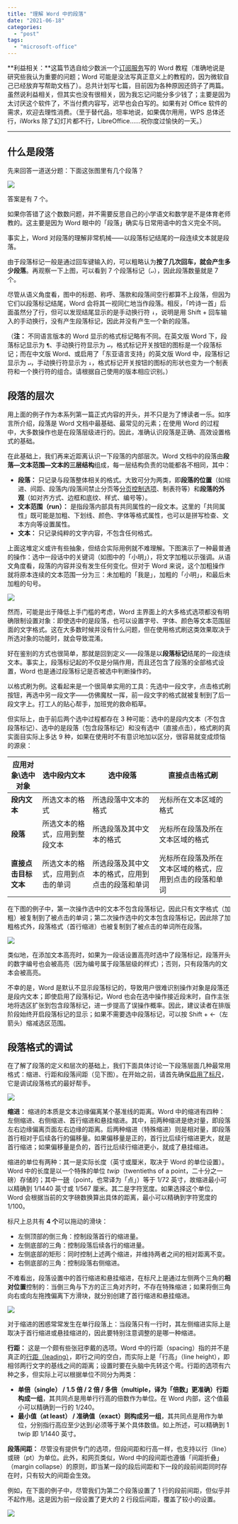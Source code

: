 ```yaml
---
title: "理解 Word 中的段落"
date: "2021-06-18"
categories: 
  - "post"
tags: 
  - "microsoft-office"
---
```


**利益相关：**这篇节选自给少数派一个[订阅服务](https://sspai.com/series/183)写的 Word 教程（准确地说是研究些我认为重要的问题；Word 可能是没法写真正意义上的教程的，因为微软自己已经放弃写帮助文档了）。总共计划写七篇，目前因为各种原因还鸽子了两篇。虽然说利益相关，但其实也没有很相关，因为我忘记问能分多少钱了；主要是因为太讨厌这个软件了，不当付费内容写，迟早也会白写的。如果有对 Office 软件的需求，欢迎去理性消费。（至于替代品，坦率地说，如果偶尔用用，WPS 总体还行，iWorks 除了幻灯片都不行，LibreOffice……祝你度过愉快的一天。）

* * *

## 什么是段落

先来回答一道送分题：下面这张图里有几个段落？

![](https://p178.p0.n0.cdn.getcloudapp.com/items/mXupRAE2/a5616976-9478-4142-a95a-3e8411df44a2.png?source=viewer&v=dbeea1e08fb5754c48038346e9f839fe)

答案是有 7 个。

如果你答错了这个数数问题，并不需要反思自己的小学语文和数学是不是体育老师教的。这主要是因为 Word 眼中的「段落」确实与日常用语中的含义完全不同。

事实上，Word 对段落的理解非常机械——以段落标记结尾的一段连续文本就是段落。

由于段落标记一般是通过回车键输入的，可以粗略认为**按了几次回车，就会产生多少段落**。再观察一下上图，可以看到 7 个段落标记（`‌↵`），因此段落数量就是 7 个。

尽管从语义角度看，图中的标题、称呼、落款和段落间空行都算不上段落，但因为它们以段落标记结尾，Word 会将其一视同仁地当作段落。相反，「吟诗一首」后面虽然分了行，但可以发现结尾显示的是手动换行符 `‌↓`，说明是用 Shift + 回车输入的手动换行，没有产生段落标记，因此并没有产生一个新的段落。

（**注：** 不同语言版本的 Word 显示的格式标记略有不同。在英文版 Word 下，段落标记显示为 `¶`、手动换行符显示为 `‌↵`，格式标记开关按钮的图标是一个段落标记；而在中文版 Word、或启用了「东亚语言支持」的英文版 Word 中，段落标记显示为 `‌↵`，手动换行符显示为 `‌↓`，格式标记开关按钮的图标的形状也变为一个制表符和一个换行符的组合。请根据自己使用的版本相应识别。）

## 段落的层次

用上面的例子作为本系列第一篇正式内容的开头，并不只是为了博读者一乐。如序言所介绍，段落是 Word 文档中最基础、最常见的元素；在使用 Word 的过程中，大多数操作也是在段落层级进行的。因此，准确认识段落是正确、高效设置格式的基础。

在此基础上，我们再来近距离认识一下段落的内部层次。Word 文档中的段落由**段落—文本范围—文本的三层结构**组成，每一层结构负责的功能都各不相同，其中：

- **段落：** 只记录与段落整体相关的格式。大致可分为两类，即**段落的位置**（如缩进、间距、段落内/段落间禁止分页等[分页控制选项](https://support.microsoft.com/zh-cn/office/%e5%b0%86%e6%96%87%e6%9c%ac%e6%94%be%e5%9c%a8%e4%b8%80%e8%b5%b7-af94e5b8-3a5a-4cb0-9c53-dea56b43d96d?ui=zh-CN&rs=zh-CN&ad=CN)、制表符等）和**段落的外观**（如对齐方式、边框和底纹、样式、编号等）。
- **文本范围（run）：** 是指段落内部具有共同属性的一段文本。这里的「共同属性」既可能是加粗、下划线、颜色、字体等格式属性，也可以是拼写检查、文本方向等设置属性。
- **文本：** 只记录纯粹的文字内容，不包含任何格式。

上面这堆定义或许有些抽象，但结合实际用例就不难理解。下图演示了一种最普通的操作：选中一段话中的关键词（如图中的「小明」），将文字加粗以示强调。从语文角度看，段落的内容并没有发生任何变化。但对于 Word 来说，这个加粗操作就将原本连续的文本范围一分为三：未加粗的「我是」，加粗的「小明」，和最后未加粗的句号。

![](https://p178.p0.n0.cdn.getcloudapp.com/items/7KuP1L7L/ac259d14-bf61-44d5-a8af-2d476561aa71.png?source=viewer&v=b29c2a1b7760347b38060a692e469783)

然而，可能是出于降低上手门槛的考虑，Word 主界面上的大多格式选项都没有明确限制设置对象：即使选中的是段落，也可以设置字号、字体、颜色等文本范围层面的文字格式。这在大多数时候并没有什么问题，但在使用格式刷这类效果取决于所选对象的功能时，就会导致混淆。

好在鉴别的方式也很简单，那就是回到定义——段落是以**段落标记**结尾的一段连续文本。事实上，段落标记起的不仅是分隔作用，而且还包含了段落的全部格式设置，Word 也是通过段落标记是否被选中判断操作的。

以格式刷为例。这看起来是一个很简单实用的工具：先选中一段文字，点击格式刷按钮，再选中另一段文字——仿佛魔杖一挥，前一段文字的格式就被复制到了后一段文字上。打工人的贴心帮手，加班党的救命稻草。

但实际上，由于前后两个选中过程都存在 3 种可能：选中的是段内文本（不包含段落标记）、选中的是段落（包含段落标记）和没有选中（直接点击），格式刷的真实面目实际上多达 9 种，如果在使用时不有意识地加以区分，很容易就变成烦恼的源泉：

| **应用对象\\选中对象** | **选中段内文本** | **选中段落** | **直接点击格式刷** |
| --- | --- | --- | --- |
| **段内文本** | 所选文本的格式 | 所选段落中文本的格式 | 光标所在文本区域的格式 |
| **段落** | 所选文本的格式，应用到整段文本 | 所选段落及其中文本的格式 | 光标所在段落及所在文本区域的格式 |
| **直接点击目标文本** | 所选文本的格式，应用到点击的单词 | 所选段落及其中文本的格式，应用到点击的段落和单词 | 光标所在段落及所在文本区域的格式，应用到点击的段落和单词 |

在下图的例子中，第一次操作选中的文本不包含段落标记，因此只有文字格式（加粗）被复制到了被点击的单词；第二次操作选中的文本包含段落标记，因此除了加粗格式外，段落格式（首行缩进）也被复制到了被点击的单词所在段落。

![](https://p178.p0.n0.cdn.getcloudapp.com/items/6qu8eEk2/8873659e-34bc-4616-90a9-c65b2cf086ba.gif?v=41f9127bc3db72846633036f855fe927)

类似地，在添加文本高亮时，如果为一段话设置高亮时选中了段落标记，段落开头的数字编号也会被高亮（因为编号属于段落层级的样式）；否则，只有段落内的文本会被高亮。

不幸的是，Word 是默认不显示段落标记的，导致用户很难识别操作对象是段落还是段内文本；即使启用了段落标记，Word 也会在选中操作接近段末时，自作主张地将选区扩张到包含段落标记，进一步提高了误操作概率。因此，建议读者在排版阶段始终开启段落标记的显示；如果不需要选中段落标记，可以按 Shift + ←（左箭头）缩减选区范围。

## 段落格式的调试

在了解了段落的定义和层次的基础上，我们下面具体讨论一下段落层面几种最常用格式：缩进、行距和段落间距（见下图）。在开始之前，请首先确保[启用了标尺](https://support.microsoft.com/zh-cn/office/%e5%9c%a8-word-%e4%b8%ad%e4%bd%bf%e7%94%a8%e6%a0%87%e5%b0%ba-775014ca-7bb9-4b75-ba19-4478c4a836d1?ui=zh-CN&rs=zh-CN&ad=CN)，它是调试段落格式的最好帮手。

![](https://p178.p0.n0.cdn.getcloudapp.com/items/7KuP18gx/039bfa85-5b1f-4f4e-8c0f-5afe50e4fab0.png?source=viewer&v=5d229a9a2e121f2e2e9060a8ab64d48c)

**缩进：** 缩进的本质是文本边缘偏离某个基准线的距离。Word 中的缩进有四种：左侧缩进、右侧缩进、首行缩进和悬挂缩进。其中，前两种缩进是绝对量，即段落左右边缘偏离页面左右边缘的距离。后两种缩进（特殊缩进）则是相对量，即段落首行相对于后续各行的偏移量。如果偏移量是正的，首行比后续行缩进更大，就是首行缩进；如果偏移量是负的，首行比后续行缩进更小，就成了悬挂缩进。

缩进的单位有两种：其一是实际长度（英寸或厘米，取决于 Word 的单位设置）。Word 中的长度是以一个特殊的单位 _twip_（twentieths of a point，二十分之一磅）存储的；其中一[磅](https://zh.wikipedia.org/wiki/%E9%BB%9E_(%E5%8D%B0%E5%88%B7))（point，也常译为「点」）等于 1/72 英寸，故缩进最小可以精确到 1/1440 英寸或 1/567 厘米。其二是字符宽度。如果选择这个单位，Word 会根据当前的文字磅数换算出具体的距离，最小可以精确到字符宽度的 1/100。

标尺上总共有 **4 个**可以拖动的滑块：

- 左侧顶部的倒三角：控制段落首行的缩进量。
- 左侧底部的三角：控制段落后续各行的缩进量。
- 左侧底部的矩形：同时控制上述两个缩进，并维持两者之间的相对距离不变。
- 右侧底部的三角：控制段落右侧缩进。

不难看出，段落设置中的首行缩进和悬挂缩进，在标尺上是通过左侧两个三角的**相对位置**控制的：当倒三角与下方的正三角对齐时，不存在特殊缩进；如果将倒三角向右或向左拖拽偏离下方滑块，就分别创建了首行缩进和悬挂缩进。

![](https://p178.p0.n0.cdn.getcloudapp.com/items/6qu8eE2q/49f3f748-6919-4ea8-bb34-3fe3d6f3df54.gif?v=96df2b875661a304c14aefbbe58ed64b)

对于缩进的困惑常常发生在单行段落上：当段落只有一行时，其左侧缩进实际上是取决于首行缩进或悬挂缩进的，因此要特别注意调整的是哪一种缩进。

**行距：** 这是一个颇有些张冠李戴的选项。Word 中的行距（spacing）指的并不是真正的[行距（leading）](https://zh.wikipedia.org/wiki/%E8%A1%8C%E8%B7%9D)，即行之间的空白，而实际上是「行高」（line height），即相邻两行文字的基线之间的距离；设置时要在头脑中先转这个弯。行距的选项有六种之多，但实际上可以根据单位不同分为两类：

- **单倍（single） / 1.5 倍 / 2 倍 / 多倍（multiple，译为「倍数」更准确）行距构成一组**，其共同点是用单行行高的倍数作为单位。在 Word 内部，这个值最小可以精确到一行的 1/240。
- **最小值（at least） / 准确值（exact）则构成另一组**，其共同点是用作为单位，分别指行高应至少达到/必须等于某个具体数值。如上所述，可以精确到 1 twip 即 1/1440 英寸。

**段落间距：** 尽管没有提供专门的选项，但段间距和行高一样，也支持以行（line）或磅（pt）为单位。此外，和网页类似，Word 中的段间距也遵循「间距折叠」（margin collapse）的原则，即当某一段的段后间距和下一段的段前间距同时存在时，只有较大的间距会生效。

例如，在下面的例子中，尽管我们为第二个段落设置了 1 行的段前间距，但似乎并不起作用。这是因为前一段设置了更大的 2 行段后间距，覆盖了较小的设置。

![](https://p178.p0.n0.cdn.getcloudapp.com/items/X6ueNbvJ/e001d1f6-08c9-466e-8319-22b94b71f4ba.gif?v=2ae6f65be55a410410ea9adc4064eac0)
